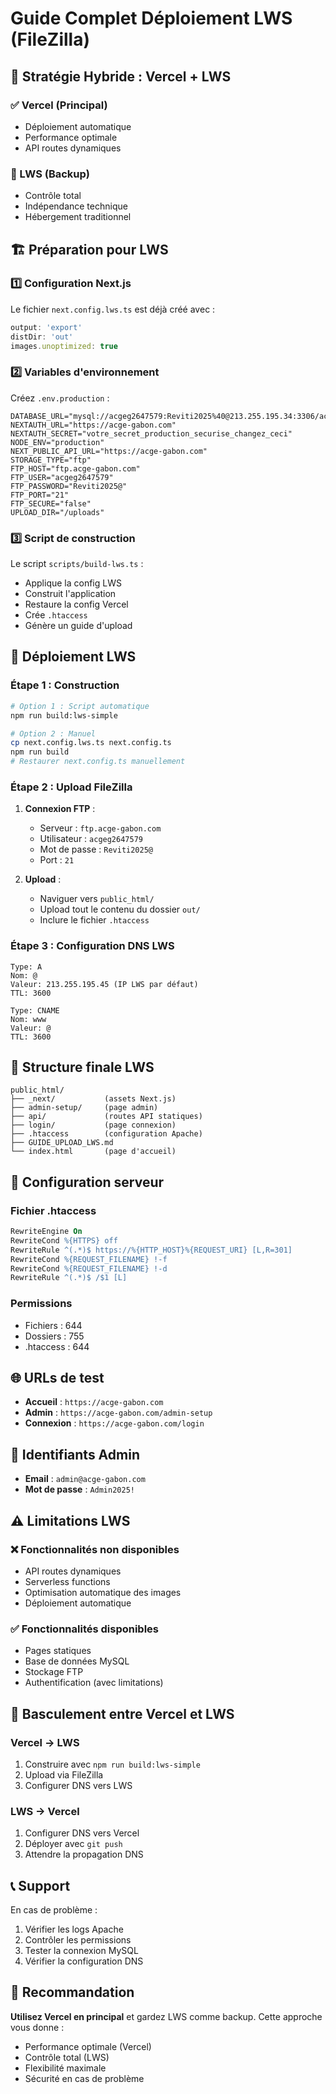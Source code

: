 # Guide Complet Déploiement LWS (FileZilla)

## 🎯 Stratégie Hybride : Vercel + LWS

### ✅ Vercel (Principal)
- Déploiement automatique
- Performance optimale
- API routes dynamiques

### 🔄 LWS (Backup)
- Contrôle total
- Indépendance technique
- Hébergement traditionnel

## 🏗️ Préparation pour LWS

### 1️⃣ Configuration Next.js

Le fichier `next.config.lws.ts` est déjà créé avec :
```typescript
output: 'export'
distDir: 'out'
images.unoptimized: true
```

### 2️⃣ Variables d'environnement

Créez `.env.production` :
```env
DATABASE_URL="mysql://acgeg2647579:Reviti2025%40@213.255.195.34:3306/acgeg2647579"
NEXTAUTH_URL="https://acge-gabon.com"
NEXTAUTH_SECRET="votre_secret_production_securise_changez_ceci"
NODE_ENV="production"
NEXT_PUBLIC_API_URL="https://acge-gabon.com"
STORAGE_TYPE="ftp"
FTP_HOST="ftp.acge-gabon.com"
FTP_USER="acgeg2647579"
FTP_PASSWORD="Reviti2025@"
FTP_PORT="21"
FTP_SECURE="false"
UPLOAD_DIR="/uploads"
```

### 3️⃣ Script de construction

Le script `scripts/build-lws.ts` :
- Applique la config LWS
- Construit l'application
- Restaure la config Vercel
- Crée `.htaccess`
- Génère un guide d'upload

## 🚀 Déploiement LWS

### Étape 1 : Construction
```bash
# Option 1 : Script automatique
npm run build:lws-simple

# Option 2 : Manuel
cp next.config.lws.ts next.config.ts
npm run build
# Restaurer next.config.ts manuellement
```

### Étape 2 : Upload FileZilla
1. **Connexion FTP** :
   - Serveur : `ftp.acge-gabon.com`
   - Utilisateur : `acgeg2647579`
   - Mot de passe : `Reviti2025@`
   - Port : `21`

2. **Upload** :
   - Naviguer vers `public_html/`
   - Upload tout le contenu du dossier `out/`
   - Inclure le fichier `.htaccess`

### Étape 3 : Configuration DNS LWS
```
Type: A
Nom: @
Valeur: 213.255.195.45 (IP LWS par défaut)
TTL: 3600

Type: CNAME
Nom: www
Valeur: @
TTL: 3600
```

## 📁 Structure finale LWS

```
public_html/
├── _next/           (assets Next.js)
├── admin-setup/     (page admin)
├── api/             (routes API statiques)
├── login/           (page connexion)
├── .htaccess        (configuration Apache)
├── GUIDE_UPLOAD_LWS.md
└── index.html       (page d'accueil)
```

## 🔧 Configuration serveur

### Fichier .htaccess
```apache
RewriteEngine On
RewriteCond %{HTTPS} off
RewriteRule ^(.*)$ https://%{HTTP_HOST}%{REQUEST_URI} [L,R=301]
RewriteCond %{REQUEST_FILENAME} !-f
RewriteCond %{REQUEST_FILENAME} !-d
RewriteRule ^(.*)$ /$1 [L]
```

### Permissions
- Fichiers : 644
- Dossiers : 755
- .htaccess : 644

## 🌐 URLs de test

- **Accueil** : `https://acge-gabon.com`
- **Admin** : `https://acge-gabon.com/admin-setup`
- **Connexion** : `https://acge-gabon.com/login`

## 🔑 Identifiants Admin

- **Email** : `admin@acge-gabon.com`
- **Mot de passe** : `Admin2025!`

## ⚠️ Limitations LWS

### ❌ Fonctionnalités non disponibles
- API routes dynamiques
- Serverless functions
- Optimisation automatique des images
- Déploiement automatique

### ✅ Fonctionnalités disponibles
- Pages statiques
- Base de données MySQL
- Stockage FTP
- Authentification (avec limitations)

## 🔄 Basculement entre Vercel et LWS

### Vercel → LWS
1. Construire avec `npm run build:lws-simple`
2. Upload via FileZilla
3. Configurer DNS vers LWS

### LWS → Vercel
1. Configurer DNS vers Vercel
2. Déployer avec `git push`
3. Attendre la propagation DNS

## 📞 Support

En cas de problème :
1. Vérifier les logs Apache
2. Contrôler les permissions
3. Tester la connexion MySQL
4. Vérifier la configuration DNS

## 🎯 Recommandation

**Utilisez Vercel en principal** et gardez LWS comme backup. Cette approche vous donne :
- Performance optimale (Vercel)
- Contrôle total (LWS)
- Flexibilité maximale
- Sécurité en cas de problème
